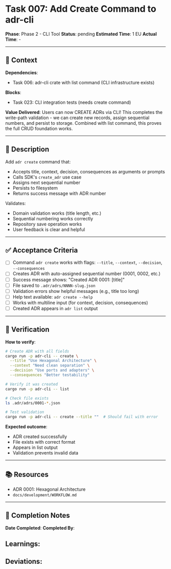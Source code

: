 # Task 007: Add Create Command to adr-cli

**Phase**: Phase 2 - CLI Tool
**Status**: pending
**Estimated Time**: 1 EU
**Actual Time**: -

---

## 📍 Context

**Dependencies**:
- Task 006: adr-cli crate with list command (CLI infrastructure exists)

**Blocks**:
- Task 023: CLI integration tests (needs create command)

**Value Delivered**:
Users can now CREATE ADRs via CLI! This completes the write-path validation - we can create new records, assign sequential numbers, and persist to storage. Combined with list command, this proves the full CRUD foundation works.

---

## 📝 Description

Add `adr create` command that:
- Accepts title, context, decision, consequences as arguments or prompts
- Calls SDK's `create_adr` use case
- Assigns next sequential number
- Persists to filesystem
- Returns success message with ADR number

Validates:
- Domain validation works (title length, etc.)
- Sequential numbering works correctly
- Repository save operation works
- User feedback is clear and helpful

---

## ✅ Acceptance Criteria

- [ ] Command `adr create` works with flags: `--title`, `--context`, `--decision`, `--consequences`
- [ ] Creates ADR with auto-assigned sequential number (0001, 0002, etc.)
- [ ] Success message shows: "Created ADR 0001: [title]"
- [ ] File saved to `.adr/adrs/NNNN-slug.json`
- [ ] Validation errors show helpful messages (e.g., title too long)
- [ ] Help text available: `adr create --help`
- [ ] Works with multiline input (for context, decision, consequences)
- [ ] Created ADR appears in `adr list` output

---

## 🧪 Verification

**How to verify**:
```bash
# Create ADR with all fields
cargo run -p adr-cli -- create \
  --title "Use Hexagonal Architecture" \
  --context "Need clean separation" \
  --decision "Use ports and adapters" \
  --consequences "Better testability"

# Verify it was created
cargo run -p adr-cli -- list

# Check file exists
ls .adr/adrs/0001-*.json

# Test validation
cargo run -p adr-cli -- create --title ""  # Should fail with error
```

**Expected outcome**:
- ADR created successfully
- File exists with correct format
- Appears in list output
- Validation prevents invalid data

---

## 📚 Resources

- ADR 0001: Hexagonal Architecture
- `docs/development/WORKFLOW.md`

---

## 📝 Completion Notes

**Date Completed**:
**Completed By**:

**Learnings**:
-

**Deviations**:
-
